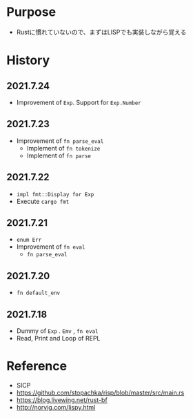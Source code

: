 # Purpose

 - Rustに慣れていないので、まずはLISPでも実装しながら覚える

# History

## 2021.7.24

 - Improvement of `Exp`. Support for `Exp.Number`

## 2021.7.23

 - Improvement of `fn parse_eval`
   - Implement of `fn tokenize`
   - Implement of `fn parse`

## 2021.7.22

 - `impl fmt::Display for Exp`
 - Execute `cargo fmt`

## 2021.7.21

 - `enum Err`
 - Improvement of `fn eval`
   - `fn parse_eval`

## 2021.7.20

 - `fn default_env`

## 2021.7.18

 - Dummy of `Exp` . `Emv` , `fn eval`
 - Read, Print and Loop of REPL

# Reference

 - SICP
 - https://github.com/stopachka/risp/blob/master/src/main.rs
 - https://blog.livewing.net/rust-bf
 - http://norvig.com/lispy.html
